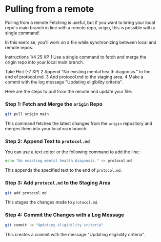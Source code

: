 # Pulling from a remote

Pulling from a remote
Fetching is useful, but if you want to bring your local repo's main branch in line with a remote repo, origin, this is possible with a single command!

In this exercise, you'll work on a file while synchronizing between local and remote repos.

Instructions 1/4
25 XP
1
Use a single command to fetch and merge the origin repo into your local main branch.

Take Hint (-7 XP)
2
Append "No existing mental health diagnosis." to the end of protocol.md.
3
Add protocol.md to the staging area.
4
Make a commit with the log message "Updating eligibility criteria".


Here are the steps to pull from the remote and update your file:

### Step 1: Fetch and Merge the `origin` Repo
```bash
git pull origin main
```
This command fetches the latest changes from the `origin` repository and merges them into your local `main` branch.

### Step 2: Append Text to `protocol.md`
You can use a text editor or the following command to add the line:
```bash
echo "No existing mental health diagnosis." >> protocol.md
```
This appends the specified text to the end of `protocol.md`.

### Step 3: Add `protocol.md` to the Staging Area
```bash
git add protocol.md
```
This stages the changes made to `protocol.md`.

### Step 4: Commit the Changes with a Log Message
```bash
git commit -m "Updating eligibility criteria"
```
This creates a commit with the message "Updating eligibility criteria".